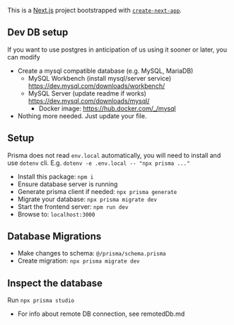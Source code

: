 This is a [Next.js](https://nextjs.org/) project bootstrapped with [`create-next-app`](https://github.com/vercel/next.js/tree/canary/packages/create-next-app).

## Dev DB setup

If you want to use postgres in anticipation of us using it sooner or later, you can modify 

- Create a mysql compatible database (e.g. MySQL, MariaDB)
  - MySQL Workbench (install mysql/server service) https://dev.mysql.com/downloads/workbench/
  - MySQL Server (update readme if works) https://dev.mysql.com/downloads/mysql/
	- Docker image: https://hub.docker.com/_/mysql
- Nothing more needed. Just update your file.

## Setup

Prisma does not read `env.local` automatically, you will need to install and use `dotenv` cli. E.g. `dotenv -e .env.local -- "npx prisma ..."`

- Install this package: `npm i`
- Ensure database server is running
- Generate prisma client if needed: `npx prisma generate`
- Migrate your database: `npx prisma migrate dev`
- Start the frontend server: `npm run dev`
- Browse to: `localhost:3000`

## Database Migrations

- Make changes to schema: `@/prisma/schema.prisma`
- Create migration: `npx prisma migrate dev`

## Inspect the database

Run `npx prisma studio`

- For info about remote DB connection, see remotedDb.md
